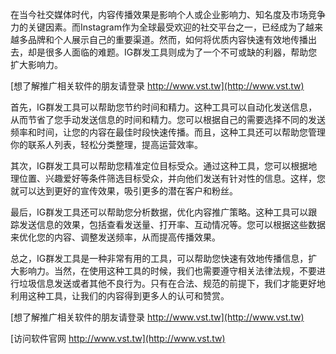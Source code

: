 在当今社交媒体时代，内容传播效果是影响个人或企业影响力、知名度及市场竞争力的关键因素。而Instagram作为全球最受欢迎的社交平台之一，已经成为了越来越多品牌和个人展示自己的重要渠道。然而，如何将优质内容快速有效地传播出去，却是很多人面临的难题。IG群发工具则成为了一个不可或缺的利器，帮助您扩大影响力。

[想了解推广相关软件的朋友请登录 http://www.vst.tw](http://www.vst.tw)

首先，IG群发工具可以帮助您节约时间和精力。这种工具可以自动化发送信息，从而节省了您手动发送信息的时间和精力。您可以根据自己的需要选择不同的发送频率和时间，让您的内容在最佳时段快速传播。而且，这种工具还可以帮助您管理你的联系人列表，轻松分类整理，提高运营效率。

其次，IG群发工具可以帮助您精准定位目标受众。通过这种工具，您可以根据地理位置、兴趣爱好等条件筛选目标受众，并向他们发送有针对性的信息。这样，您就可以达到更好的宣传效果，吸引更多的潜在客户和粉丝。

最后，IG群发工具还可以帮助您分析数据，优化内容推广策略。这种工具可以跟踪发送信息的效果，包括查看发送量、打开率、互动情况等。您可以根据这些数据来优化您的内容、调整发送频率，从而提高传播效果。

总之，IG群发工具是一种非常有用的工具，可以帮助您快速有效地传播信息，扩大影响力。当然，在使用这种工具的时候，我们也需要遵守相关法律法规，不要进行垃圾信息发送或者其他不良行为。只有在合法、规范的前提下，我们才能更好地利用这种工具，让我们的内容得到更多人的认可和赞赏。

[想了解推广相关软件的朋友请登录 http://www.vst.tw](http://www.vst.tw)


[访问软件官网 http://www.vst.tw](http://www.vst.tw)
